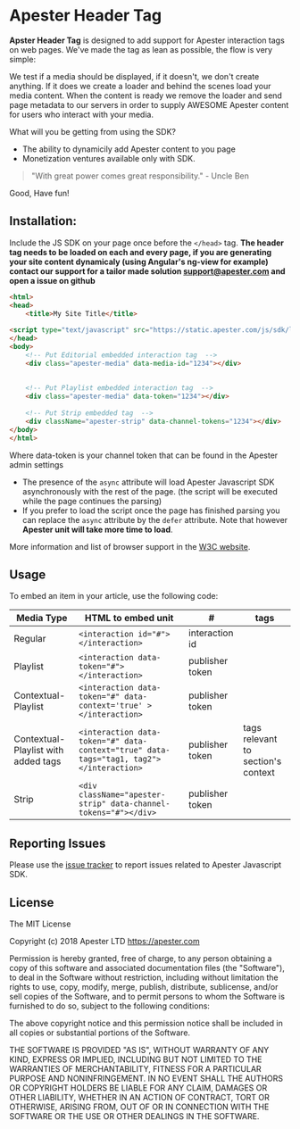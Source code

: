 # Apester Header Tag

**Apster Header Tag** is designed to add support for Apester interaction tags on web pages.
We've made the tag as lean as possible, the flow is very simple:

We test if a media should be displayed, if it doesn't, we don't create anything.
If it does we create a loader and behind the scenes load your media content.
When the content is ready we remove the loader and send page metadata to our servers in order to supply
AWESOME Apester content for users who interact with your media.

What will you be getting from using the SDK?

- The ability to dynamicily add Apester content to you page
- Monetization ventures available only with SDK.

> "With great power comes great responsibility." - Uncle Ben

Good, Have fun!

## Installation:

Include the JS SDK on your page once before the `</head>` tag.
**The header tag needs to be loaded on each and every page, if you are generating your site content dynamicaly (using Angular's ng-view for example) contact our support for a tailor made solution support@apester.com and open a issue on github**

```html
<html>
<head>
	<title>My Site Title</title>
	
<script type="text/javascript" src="https://static.apester.com/js/sdk/latest/apester-sdk.js" async></script>
</head>
<body>
	<!-- Put Editorial embedded interaction tag  -->
	<div class="apester-media" data-media-id="1234"></div>
	
	
	<!-- Put Playlist embedded interaction tag  -->
	<div class="apester-media" data-token="1234"></div>
	
	<!-- Put Strip embedded tag  -->
	<div className="apester-strip" data-channel-tokens="1234"></div>
</body>
</html>
```

Where data-token is your channel token that can be found in the Apester admin settings

* The presence of the ```async``` attribute will load Apester Javascript SDK asynchronously with the rest of the page. (the script will be executed while the page continues the parsing)
* If you prefer to load the script once the page has finished parsing you can replace the ```async``` attribute by the ```defer``` attribute. Note that however **Apester unit will take more time to load**. 

More information and list of browser support in the [W3C website][w3c].
 
## Usage

To embed an item in your article, use the following code:

| Media Type  | HTML to embed unit  | # | tags |
|---------|--------------|--------------|------|
| Regular  |     `<interaction id="#"></interaction>`    | interaction id     |  |             
| Playlist    |   `<interaction data-token="#"></interaction> `| publisher token | |
| Contextual-Playlist    |   `<interaction data-token="#" data-context='true' ></interaction> `| publisher token | |
| Contextual-Playlist with added tags | `<interaction data-token="#" data-context="true" data-tags="tag1, tag2"></interaction>` | publisher token | tags relevant to section's context|
| Strip  |     `<div className="apester-strip" data-channel-tokens="#"></div>`| publisher token |  |             


## Reporting Issues

Please use the [issue tracker][issue-tracker] to report issues related to Apester Javascript SDK.

## License

The MIT License

Copyright (c) 2018 Apester LTD <https://apester.com>

Permission is hereby granted, free of charge, to any person obtaining a copy
of this software and associated documentation files (the "Software"), to deal
in the Software without restriction, including without limitation the rights
to use, copy, modify, merge, publish, distribute, sublicense, and/or sell
copies of the Software, and to permit persons to whom the Software is
furnished to do so, subject to the following conditions:

The above copyright notice and this permission notice shall be included in
all copies or substantial portions of the Software.

THE SOFTWARE IS PROVIDED "AS IS", WITHOUT WARRANTY OF ANY KIND, EXPRESS OR
IMPLIED, INCLUDING BUT NOT LIMITED TO THE WARRANTIES OF MERCHANTABILITY,
FITNESS FOR A PARTICULAR PURPOSE AND NONINFRINGEMENT. IN NO EVENT SHALL THE
AUTHORS OR COPYRIGHT HOLDERS BE LIABLE FOR ANY CLAIM, DAMAGES OR OTHER
LIABILITY, WHETHER IN AN ACTION OF CONTRACT, TORT OR OTHERWISE, ARISING FROM,
OUT OF OR IN CONNECTION WITH THE SOFTWARE OR THE USE OR OTHER DEALINGS IN
THE SOFTWARE.

[w3c]: http://www.w3schools.com/tags/att_script_async.asp
[issue-tracker]: https://github.com/ApesterDevelopers/javascript-sdk/issues
